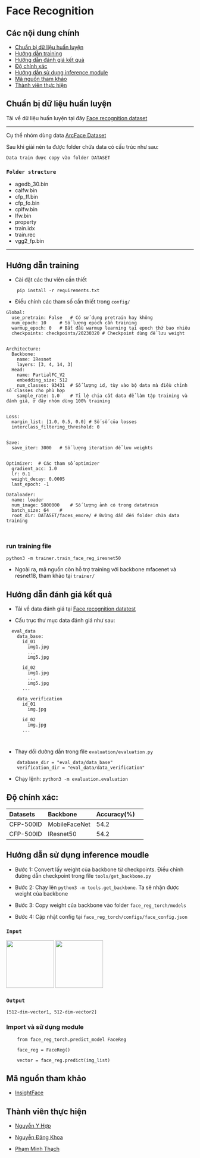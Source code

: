 # Face Recognition


## Các nội dung chính

- [Chuẩn bị dữ liệu huấn luyện](#Prepare-Data-Training)
- [Hướng dẫn training](#How-to-training-model)
- [Hướng dẫn đánh giá kết quả](#How-to-evaluate-model)
- [Độ chính xác](#Accuracy)
- [Hướng dẫn sử dụng inference module](#Tutorial-to-use-inference-module)
- [Mã nguồn tham khảo](#reference)
- [Thành viên thực hiện](#Contributor)

## Chuẩn bị dữ liệu huấn luyện


Tải về dữ liệu huấn luyện tại đây [Face recognition dataset](https://github.com/deepinsight/insightface/tree/master/recognition/_datasets_#ms1m-arcface-85k-ids58m-images-57) 
<hr/>

Cụ thể nhóm dùng data [ArcFace Dataset](https://drive.google.com/u/0/uc?id=1SXS4-Am3bsKSK615qbYdbA_FMVh3sAvR&export=download)

Sau khi giải nén ta được folder chứa data có cấu trúc như sau:

`Data train được copy vào folder DATASET`

### **`Folder structure`**

- agedb_30.bin
- calfw.bin
- cfp_ff.bin
- cfp_fo.bin
- cplfw.bin
- lfw.bin
- property
- train.idx
- train.rec
- vgg2_fp.bin

<hr/>



## Hướng dẫn training
- Cài đặt các thư viên cần thiết

```
    pip install -r requirements.txt
```

- Điều chỉnh các tham số cần thiết trong `config/`
```
Global:
  use_pretrain: False   # Có sử dụng pretrain hay không
  num_epoch: 10     # Số lượng epoch cần training
  warmup_epoch: 0   # Bắt đầu warmup learning tại epoch thứ bao nhiêu
  checkpoints: checkpoints/20230320 # Checkpoint dùng để lưu weight


Architecture: 
  Backbone:
    name: IResnet
    layers: [3, 4, 14, 3]
  Head:
    name: PartialFC_V2
    embedding_size: 512
    num_classes: 93431  # Số lượng id, tùy vào bộ data mà điều chỉnh số classes cho phù hợp
    sample_rate: 1.0    # Tỉ lệ chia cắt data để làm tập training và đánh giá, ở đây nhóm dùng 100% training


Loss:
  margin_list: [1.0, 0.5, 0.0] # Số số của losses
  interclass_filtering_threshold: 0


Save:
  save_iter: 3000   # Số lượng iteration để lưu weights


Optimizer:  # Các tham số optimizer 
  gradient_acc: 1.0
  lr: 0.1
  weight_decay: 0.0005
  last_epoch: -1

Dataloader:
  name: loader
  num_image: 5800000    # Số lượng ảnh có trong datatrain
  batch_size: 64    #
  root_dir: DATASET/faces_emore/ # Đường dẫn đến folder chứa data training



```

### run training file
```python3 -m trainer.train_face_reg_iresnet50```

- Ngoài ra, mã nguồn còn hỗ trợ training với backbone mfacenet và resnet18, tham khảo tại `trainer/`



## Hướng dẫn đánh giá kết quả

- Tải về data đánh giá tại [Face recognition datatest](https://github.com/deepinsight/insightface/tree/master/recognition/_datasets_#ms1m-arcface-85k-ids58m-images-57)

- Cấu trục thư mục data đánh giá như sau:

```
  eval_data
    data_base:
      id_01
        img1.jpg
        ...
        img5.jpg
      
      id_02
        img1.jpg
        ...
        img5.jpg
      ...
    
    data_verification
      id_01
        img.jpg

      id_02
        img.jpg
      ...

  
```

- Thay đổi đường dẫn trong file `evaluation/evaluation.py`

```
    database_dir = "eval_data/data_base"
    verification_dir = "eval_data/data_verification"
```



- Chạy lệnh: ```python3 -m evaluation.evaluation```


## Độ chính xác:

| Datasets         | Backbone | Accuracy(%) |                                                                                                                             |
|:-----------------|:------------------|:------------|:-------------------------------------------------------------------------------------------------------------------------------------------|
| CFP-500ID    | MobileFaceNet        | 54.2       | 
| CFP-500ID    | IResnet50        | 54.2       | 


## Hướng dẫn sử dụng inference moudle

+ Bước 1: Convert lấy weight của backbone từ checkpoints. Điều chỉnh đường dẫn checkpoint trong file `tools/get_backbone.py`

+ Bước 2: Chạy lên `python3 -m tools.get_backbone`. Ta sẽ nhận được weight của backbone

+ Bước 3: Copy weight của backbone vào folder `face_reg_torch/models`

+ Bước 4: Cập nhật config tại `face_reg_torch/configs/face_config.json`
    
### **`Input`**

<p align="left">
<img src='assets/01.jpg' width="128" height="128">
<img src='assets/02.jpg' width="128" height="128">
</p>

### **`Output`**
```
[512-dim-vector1, 512-dim-vector2]
```

### Import và sử dụng module

```
    from face_reg_torch.predict_model FaceReg

    face_reg = FaceReg()

    vector = face_reg.predict(img_list)
```

## Mã nguồn tham khảo

+ [InsightFace](https://github.com/deepinsight/insightface)

## Thành viên thực hiện

+ [Nguyễn Y Hợp](22C15006@student.hcmus.edu.vn)

+ [Nguyễn Đăng Khoa](22C15010@student.hcmus.edu.vn)

+ [Phạm Minh Thạch](22C15018@student.hcmus.edu.vn)